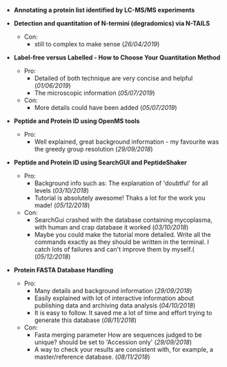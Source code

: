 - **Annotating a protein list identified by LC-MS/MS experiments**


- **Detection and quantitation of N-termini (degradomics) via N-TAILS**

  - Con:
    - still to complex to make sense (*26/04/2019*)

- **Label-free versus Labelled - How to Choose Your Quantitation Method**
  - Pro:
    - Detailed of both technique are very concise and helpful (*01/06/2019*)
    - The microscopic information (*05/07/2019*)
  - Con:
    - More details could have been added (*05/07/2019*)

- **Peptide and Protein ID using OpenMS tools**
  - Pro:
    - Well explained, great background information - my favourite was the greedy group resolution (*29/09/2018*)

- **Peptide and Protein ID using SearchGUI and PeptideShaker**
  - Pro:
    - Background info such as: The explanation of 'doubtful' for all levels (*03/10/2018*)
    - Tutorial is absolutely awesome! Thaks a lot for the work you made!  (*05/12/2018*)
  - Con:
    - SearchGui crashed with the database containing mycoplasma, with human and crap database it worked (*03/10/2018*)
    - Maybe you could make the tutorial more detailed. Write all the commands exactly as they should be written in the terminal. I catch lots of failures and can't improve them by myself.( (*05/12/2018*)

- **Protein FASTA Database Handling**
  - Pro:
    - Many details and background information (*29/09/2018*)
    - Easily explained with lot of interactive information about publishing data and archiving data analysis  (*04/10/2018*)
    - It is easy to follow. It saved me a lot of time and effort trying to generate this database (*08/11/2018*)
  - Con:
    - Fasta merging parameter How are sequences judged to be unique? should be set to 'Accession only' (*29/09/2018*)
    - A way to check your results are consistent with, for example, a master/reference database. (*08/11/2018*)


